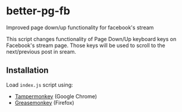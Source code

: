 # better-pg-fb

Improved page down/up functionality for facebook's stream

This script changes functionality of Page Down/Up keyboard keys on Facebook's stream page.
Those keys will be used to scroll to the next/previous post in sream.

## Installation

Load `index.js` script using:

* [Tampermonkey](https://chrome.google.com/webstore/detail/tampermonkey/dhdgffkkebhmkfjojejmpbldmpobfkfo) (Google Chrome)
* [Greasemonkey](https://addons.mozilla.org/en-US/firefox/addon/greasemonkey/) (Firefox)
